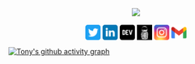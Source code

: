 
<p align="center">
<img width="50%" src="https://github-readme-streak-stats.herokuapp.com/?user=tonyedgal&theme=city-lights" />
<p align="center">
<a href="https://twitter.com/TonyEdgal" target="blank"><img align="center" src="https://github.com/tonyedgal/tonyedgal/blob/main/assets/twitter.svg" alt="tonyedgaltwitter" height="30" width="30" /></a>  
<a href="https://www.linkedin.com/in/anthony-edgal-8ba13715b" target="blank"><img align="center" src="https://github.com/tonyedgal/tonyedgal/blob/main/assets/linkedin.svg" alt="tonyedgallinkedin" height="30" width="30" /></a>
<a href="https://dev.to/tonyedgal" target="blank"><img align="center" src="https://github.com/tonyedgal/tonyedgal/blob/main/assets/dev.svg" alt="tonyedgaldevto" height="30" width="30" /></a>  
<a href="https://bit.ly/tonyedgalportfolio" target="blank"><img align="center" src="https://github.com/tonyedgal/tonyedgal/blob/main/assets/portfolio.svg" alt="tonyedgalportfolio" height="30" width="30" /></a>
<a href="https://instagram.com/tonyedgal" target="blank"><img align="center" src="https://github.com/tonyedgal/tonyedgal/blob/main/assets/instagram.svg" alt="tonyedgalinstagram" height="30" width="30" /></a>  
<a href="mailto:tonyedgal@gmail.com" target="blank"><img align="center" src="https://github.com/tonyedgal/tonyedgal/blob/main/assets/gmail.svg" alt="tonyedgalgmail" height="30" width="30" /></a>
</p>
</p>

[![Tony's github activity graph](https://github-readme-activity-graph.cyclic.app/graph?username=tonyedgal&theme=react-dark)](https://github.com/tonyedgal/github-readme-activity-graph)


